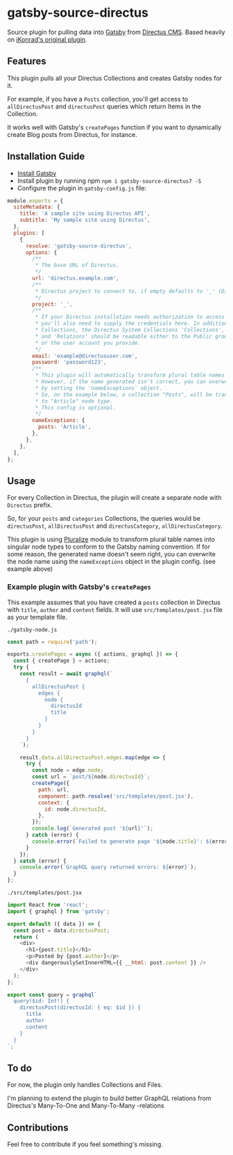 # gatsby-source-directus

Source plugin for pulling data into [Gatsby](https://github.com/gatsbyjs) from [Directus CMS](https://getdirectus.com/). Based heavily on [iKonrad's original plugin](https://github.com/iKonrad/gatsby-source-directus/).

## Features

This plugin pulls all your Directus Collections and creates Gatsby nodes for it.

For example, if you have a `Posts` collection, you'll get access to `allDirectusPost` and `directusPost` queries which return Items in the Collection.

It works well with Gatsby's `createPages` function if you want to dynamically create Blog posts from Directus, for instance.

## Installation Guide

- [Install Gatsby](https://www.gatsbyjs.org/docs/)
- Install plugin by running npm `npm i gatsby-source-directus7 -S`
- Configure the plugin in `gatsby-config.js` file:

```javascript
module.exports = {
  siteMetadata: {
    title: 'A sample site using Directus API',
    subtitle: 'My sample site using Directus',
  },
  plugins: [
    {
      resolve: 'gatsby-source-directus',
      options: {
        /**
         * The base URL of Directus.
         */
        url: 'directus.example.com',
        /**
         * Directus project to connect to, if empty defaults to '_' (Directus's default project name).
         */
        project: '_',
        /**
         * If your Directus installation needs authorization to access the required api,
         * you'll also need to supply the credentials here. In addition to your own
         * Collections, the Directus System Collections 'Collections', 'Files'
         * and 'Relations' should be readable either to the Public group
         * or the user account you provide.
         */
        email: 'example@directususer.com',
        password: 'password123',
        /**
         * This plugin will automatically transform plural table names into their singular counterparts.
         * However, if the name generated isn't correct, you can overwrite it
         * by setting the 'nameExceptions` object.
         * So, on the example below, a collection "Posts", will be transformed
         * to "Article" node type.
         * This config is optional.
         */
        nameExceptions: {
          posts: 'Article',
        },
      },
    },
  ],
};
```

## Usage

For every Collection in Directus, the plugin will create a separate node with `Directus` prefix.

So, for your `posts` and `categories` Collections, the queries would be `directusPost`, `allDirectusPost` and `directusCategory`, `allDirectusCategory`.

This plugin is using [Pluralize](https://github.com/blakeembrey/pluralize) module to transform plural table names into singular node types to conform to the Gatsby naming convention.
If for some reason, the generated name doesn't seem right, you can overwrite the node name using the `nameExceptions` object in the plugin config. (see example above)

### Example plugin with Gatsby's `createPages`

This example assumes that you have created a `posts` collection in Directus with `title`, `author` and `content` fields.
It will use `src/templates/post.jsx` file as your template file.

`./gatsby-node.js`

```javascript
const path = require('path');

exports.createPages = async ({ actions, graphql }) => {
  const { createPage } = actions;
  try {
    const result = await graphql(`
      {
        allDirectusPost {
          edges {
            node {
              directusId
              title
            }
          }
        }
      }
    `);

    result.data.allDirectusPost.edges.map(edge => {
      try {
        const node = edge.node;
        const url = `post/${node.directusId}`;
        createPage({
          path: url,
          component: path.resolve('src/templates/post.jsx'),
          context: {
            id: node.directusId,
          },
        });
        console.log(`Generated post '${url}'`);
      } catch (error) {
        console.error(`Failed to generate page '${node.title}': ${error}`);
      }
    });
  } catch (error) {
    console.error(`GraphQL query returned errors: ${error}`);
  }
};
```

`./src/templates/post.jsx`

```javascript
import React from 'react';
import { graphql } from 'gatsby';

export default ({ data }) => {
  const post = data.directusPost;
  return (
    <div>
      <h1>{post.title}</h1>
      <p>Posted by {post.author}</p>
      <div dangerouslySetInnerHTML={{ __html: post.content }} />
    </div>
  );
};

export const query = graphql`
  query($id: Int!) {
    directusPost(directusId: { eq: $id }) {
      title
      author
      content
    }
  }
`;
```

## To do

For now, the plugin only handles Collections and Files.

I'm planning to extend the plugin to build better GraphQL relations from Directus's Many-To-One and Many-To-Many -relations

## Contributions

Feel free to contribute if you feel something's missing.
